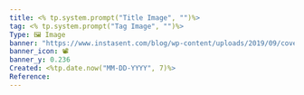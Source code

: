 ```yaml
---
title: <% tp.system.prompt("Title Image", "")%>
tag: <% tp.system.prompt("Tag Image", "")%>
Type: 🖼️ Image
banner: "https://www.instasent.com/blog/wp-content/uploads/2019/09/cover_6_ejemplos_banners.png"
banner_icon: 📽️
banner_y: 0.236
Created: <%tp.date.now("MM-DD-YYYY", 7)%>
Reference:
---
```

